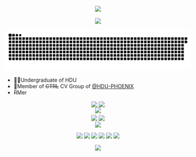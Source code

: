 <p align="center">
<img src="https://capsule-render.vercel.app/api?type=waving&color=timeGradient&height=300&&section=header&text=HI%20THERE!&fontSize=90&fontAlign=50&fontAlignY=30&desc=I%20am%20HDAleo!&descAlign=50&descSize=30&descAlignY=60&animation=twinkling">
</p>

<p align="center">
<img src="https://readme-typing-svg.demolab.com?font=Orbitron&size=25&pause=1000&center=true&vCenter=true&random=false&width=600&lines=Hello+World!;Welcome+to+my+GitHub+profile+page!" />
</p>

<p align="center">
<picture>
  <source media="(prefers-color-scheme: dark)" srcset="https://raw.githubusercontent.com/HDAleo/HDAleo/output/github-contribution-grid-snake-dark.svg">
  <source media="(prefers-color-scheme: light)" srcset="https://raw.githubusercontent.com/HDAleo/HDAleo/output/github-contribution-grid-snake.svg">
  <img alt="github contribution grid snake animation" src="https://raw.githubusercontent.com/HDAleo/HDAleo/output/github-contribution-grid-snake.svg">
</picture>
</p>

- 👨‍🎓Undergraduate of HDU
- 👥Member of ~~CTRL~~ CV Group of [@HDU-PHOENIX](https://github.com/HDU-PHOENIX)
- RMer

<p align="center">
<img align="center" width="400" src="https://github-readme-stats.vercel.app/api?username=HDAleo&theme=transparent&include_all_commits=true&show_icons=true&hide_border=true" />
<img align="center" width="400" src="https://streak-stats.demolab.com?user=HDAleo&theme=transparent&date_format=%5BY.%5Dn.j&hide_border=true" />
<br/>
<img width="800" src="https://github-readme-activity-graph.vercel.app/graph?username=HDAleo&theme=github-compact&hide_border=true&area=true">
<br/>
<img align="center" src="https://github-readme-stats.vercel.app/api/wakatime?username=HDA&theme=transparent&hide_border=true&layout=compact&langs_count=10" />
<img align="center" src="https://github-readme-stats.vercel.app/api/top-langs/?username=HDAleo&theme=transparent&hide_border=true&layout=donut-vertical&langs_count=5" />
<br/>
<img align="center" src="https://skillicons.dev/icons?i=c,cpp,py,opencv,matlab,linux,bash,pytorch,anaconda,ros,raspberrypi,md&theme=light" />
</p>

<p align="center">
<a href="https://http://hdaleo.site"><img src="https://img.shields.io/badge/Blog-HDAleo-blue?logo=blog" /></a>
<a href="https://github.com/HDAleo"><img src="https://img.shields.io/badge/GitHub-HDAleo-blue?logo=github" /></a>
<a href="https://space.bilibili.com/37541997"><img src="https://img.shields.io/badge/哔哩哔哩-HDA_-blue?logo=bilibili" /></a>
<img src="https://img.shields.io/badge/QQ-919418984-blue?logo=tencentqq" />
<a href="https://wakatime.com/@6c4ab80f-b2c9-4a51-a122-2e2c76231417"><img src="https://wakatime.com/badge/user/6c4ab80f-b2c9-4a51-a122-2e2c76231417.svg" /></a>
<img src="https://komarev.com/ghpvc/?username=HDAleo&abbreviated=true&color=blue" />
</p>

<p align="center">
<img src="https://capsule-render.vercel.app/api?type=waving&color=timeGradient&height=300&&section=footer&text=EOF!&fontSize=90&fontAlign=50&fontAlignY=70&desc=Hope%20your%20program%20is%20bug-free!&descAlign=50&descSize=30&descAlignY=40&animation=twinkling">
</p>
